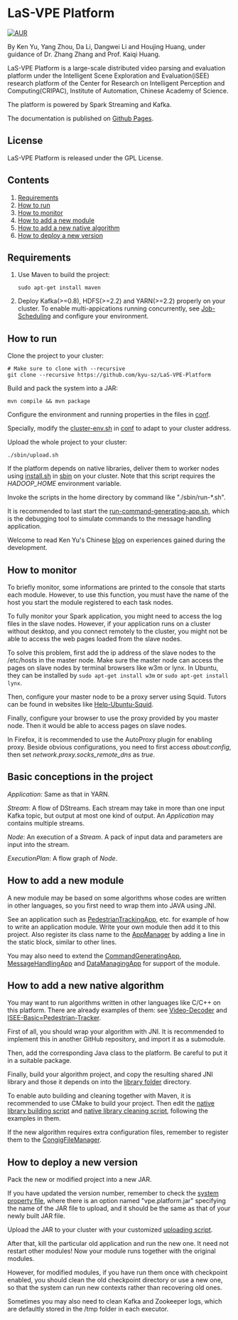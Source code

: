 # LaS-VPE Platform

[![AUR](https://img.shields.io/aur/license/yaourt.svg?maxAge=2592000)](LICENSE)

By Ken Yu, Yang Zhou, Da Li, Dangwei Li and Houjing Huang, under guidance of Dr. Zhang Zhang and Prof. Kaiqi Huang.

LaS-VPE Platform is a large-scale distributed video parsing and evaluation platform under the Intelligent Scene Exploration and Evaluation(iSEE) research platform of the Center for Research on Intelligent Perception and Computing(CRIPAC), Institute of Automation, Chinese Academy of Science. 

The platform is powered by Spark Streaming and Kafka.

The documentation is published on [Github Pages](https://kyu-sz.github.io/LaS-VPE-Platform).

## License

LaS-VPE Platform is released under the GPL License.

## Contents
1. [Requirements](#requirements)
2. [How to run](#how-to-run)
3. [How to monitor](#how-to-monitor)
4. [How to add a new module](#how-to-add-a-new-module)
5. [How to add a new native algorithm](#how-to-add-a-new-native-algorithm) 
6. [How to deploy a new version](#how-to-deploy-a-new-version)

## Requirements

1. Use Maven to build the project:

	```Shell
	sudo apt-get install maven
	```
2. Deploy Kafka(>=0.8), HDFS(>=2.2) and YARN(>=2.2) properly on your cluster.
To enable multi-appications running concurrently, see [Job-Scheduling](https://spark.apache.org/docs/1.2.0/job-scheduling.html) and configure your environment.

## How to run

Clone the project to your cluster:

```Shell
# Make sure to clone with --recursive
git clone --recursive https://github.com/kyu-sz/LaS-VPE-Platform
```

Build and pack the system into a JAR:

```Shell
mvn compile && mvn package
```

Configure the environment and running properties in the files in [conf](conf).

Specially, modify the [cluster-env.sh](conf/cluster-env.sh) in [conf](conf) to adapt to your cluster address.

Upload the whole project to your cluster:

```Shell
./sbin/upload.sh
```

If the platform depends on native libraries, deliver them to worker nodes using [install.sh](sbin/install.sh) in [sbin](sbin) on your cluster. Note that this script requires the _HADOOP_HOME_ environment variable.

Invoke the scripts in the home directory by command like "./sbin/run-*.sh".

It is recommended to last start the [run-command-generating-app.sh](sbin/run-command-generating-app.sh), which is the debugging tool to simulate commands to the message handling application.

Welcome to read Ken Yu's Chinese [blog](http://blog.csdn.net/kyu_115s/article/details/51887223) on experiences gained during the development.

## How to monitor

To briefly monitor, some informations are printed to the console that starts each module. However, to use this function, you must have the name of the host you start the module registered to each task nodes.

To fully monitor your Spark application, you might need to access the log files in the slave nodes. However, if your application runs on a cluster without desktop, and you connect remotely to the cluster, you might not be able to access the web pages loaded from the slave nodes.

To solve this problem, first add the ip address of the slave nodes to the /etc/hosts in the master node. Make sure the master node can access the pages on slave nodes by terminal browsers like w3m or lynx. In Ubuntu, they can be installed by ```sudo apt-get install w3m``` or ```sudo apt-get install lynx```.

Then, configure your master node to be a proxy server using Squid. Tutors can be found in websites like [Help-Ubuntu-Squid](https://help.ubuntu.com/community/Squid).

Finally, configure your browser to use the proxy provided by you master node. Then it would be able to access pages on slave nodes.

In Firefox, it is recommended to use the AutoProxy plugin for enabling proxy. Beside obvious configurations, you need to first access *about:config*, then set *network.proxy.socks_remote_dns* as *true*.

## Basic conceptions in the project

_Application_: Same as that in YARN.

_Stream_: A flow of DStreams. Each stream may take in more than one input Kafka topic, but output at most one kind of output. An _Application_ may contains multiple streams.

_Node_: An execution of a _Stream_. A pack of input data and parameters are input into the stream.

_ExecutionPlan_: A flow graph of _Node_.

## How to add a new module

A new module may be based on some algorithms whose codes are written in other languages, so you first need to wrap them into JAVA using JNI.

See an application such as [PedestrianTrackingApp](src/main/java/org/cripac/isee/pedestrian/tracking/PedestrianTracker.java), etc. for example of how to write an application module. Write your own module then add it to this project. Also register its class name to the [AppManager](src/main/java/org/cripac/isee/vpe/ctrl/AppManager.java) by adding a line in the static block, similar to other lines.

You may also need to extend the [CommandGeneratingApp](src/main/java/org/cripac/isee/vpe/debug/CommandGeneratingApp.java), [MessageHandlingApp](src/main/java/org/cripac/isee/vpe/ctrl/MessageHandlingApp.java) and [DataManagingApp](src/main/java/org/cripac/isee/vpe/data/DataManagingApp.java) for support of the module.

## How to add a new native algorithm

You may want to run algorithms written in other languages like C/C++ on this platform. There are already examples of them: see [Video-Decoder](Video-Decoder) and [ISEE-Basic=Pedestrian-Tracker](ISEE-Basic=Pedestrian-Tracker). 

First of all, you should wrap your algorithm with JNI. It is recommended to implement this in another GitHub repository, and import it as a submodule.
 
Then, add the corresponding Java class to the platform. Be careful to put it in a suitable package.
 
Finally, build your algorithm project, and copy the resulting shared JNI library and those it depends on into the [library folder](lib/linux) directory.
  
To enable auto building and cleaning together with Maven, it is recommended to use CMake to build your project. Then edit the [native library building script](sbin/build-native-libs.sh) and [native library cleaning script](sbin/clean-native-libs.sh), following the examples in them.
 
If the new algorithm requires extra configuration files, remember to register them to the [CongigFileManager](src/main/java/org/cripac/isee/vpe/ctrl/ConfigFileManager.java).

## How to deploy a new version

Pack the new or modified project into a new JAR.

If you have updated the version number, remember to check the [system property file](conf/system.properties), where there is an option named "vpe.platform.jar" specifying the name of the JAR file to upload, and it should be the same as that of your newly built JAR file.

Upload the JAR to your cluster with your customized [uploading script](sbin/upload.sh).

After that, kill the particular old application and run the new one. It need not restart other modules! Now your module runs together with the original modules.

However, for modified modules, if you have run them once with checkpoint enabled, you should clean the old checkpoint directory or use a new one, so that the system can run new contexts rather than recovering old ones.

Sometimes you may also need to clean Kafka and Zookeeper logs, which are defaultly stored in the /tmp folder in each executor.